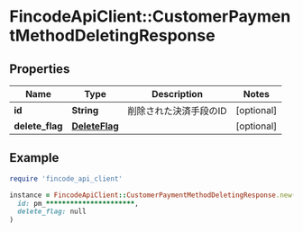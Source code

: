 # FincodeApiClient::CustomerPaymentMethodDeletingResponse

## Properties

| Name | Type | Description | Notes |
| ---- | ---- | ----------- | ----- |
| **id** | **String** | 削除された決済手段のID | [optional] |
| **delete_flag** | [**DeleteFlag**](DeleteFlag.md) |  | [optional] |

## Example

```ruby
require 'fincode_api_client'

instance = FincodeApiClient::CustomerPaymentMethodDeletingResponse.new(
  id: pm_**********************,
  delete_flag: null
)
```

